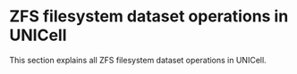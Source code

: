 # ZFS filesystem dataset operations in UNICell


This section explains all ZFS filesystem dataset operations in UNICell.